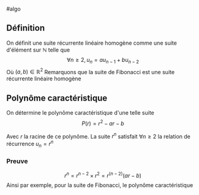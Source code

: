#algo 
## Définition
On définit une suite récurrente linéaire homogène comme une suite d'élément sur $\mathbb{N}$ telle que
$$\forall n \geq 2, u_n = au_{n-1} + bu_{n-2}$$ Où $(a,b) \in \mathbb{R}^2$
Remarquons que la suite de Fibonacci est une suite récurrente linéaire homogène

## Polynôme caractéristique
On détermine le polynôme caractéristique d'une telle suite
$$P(r) = r^2 - ar - b $$

Avec $r$ la racine de ce polynôme. La suite $r^n$ satisfait $\forall n \geq 2$ la relation de récurrence $u_n = r^n$
### Preuve
$$r^n = r^{n-2} \times r^2 = r^{(n-2)}(ar - b)$$
Ainsi par exemple, pour la suite de Fibonacci, le polynôme caractéristique